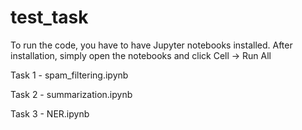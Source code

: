 # test_task
To run the code, you have to have Jupyter notebooks installed. After installation, simply open the notebooks and click Cell -> Run All

Task 1 - spam_filtering.ipynb

Task 2 - summarization.ipynb

Task 3 - NER.ipynb
